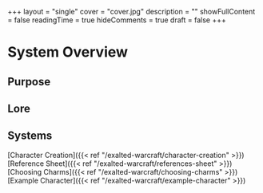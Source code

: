 +++
layout = "single"
cover = "cover.jpg"
description = ""
showFullContent = false
readingTime = true
hideComments = true
draft = false
+++

# System Overview

## Purpose

## Lore

## Systems
[Character Creation]({{< ref "/exalted-warcraft/character-creation" >}})
[Reference Sheet]({{< ref "/exalted-warcraft/references-sheet" >}})
[Choosing Charms]({{< ref "/exalted-warcraft/choosing-charms" >}})
[Example Character]({{< ref "/exalted-warcraft/example-character" >}})
